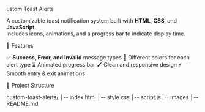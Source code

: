 ustom Toast Alerts

A customizable toast notification system built with **HTML**, **CSS**, and **JavaScript**.  
Includes icons, animations, and a progress bar to indicate display time.

🚀 Features

 ✅ **Success, Error, and Invalid** message types
 🎨 Different colors for each alert type
 ⏳ Animated progress bar
 🖌️ Clean and responsive design
 ⚡ Smooth entry & exit animations

📂 Project Structure

custom-toast-alerts/
│-- index.html
│-- style.css
│-- script.js
|-- images
│-- README.md






